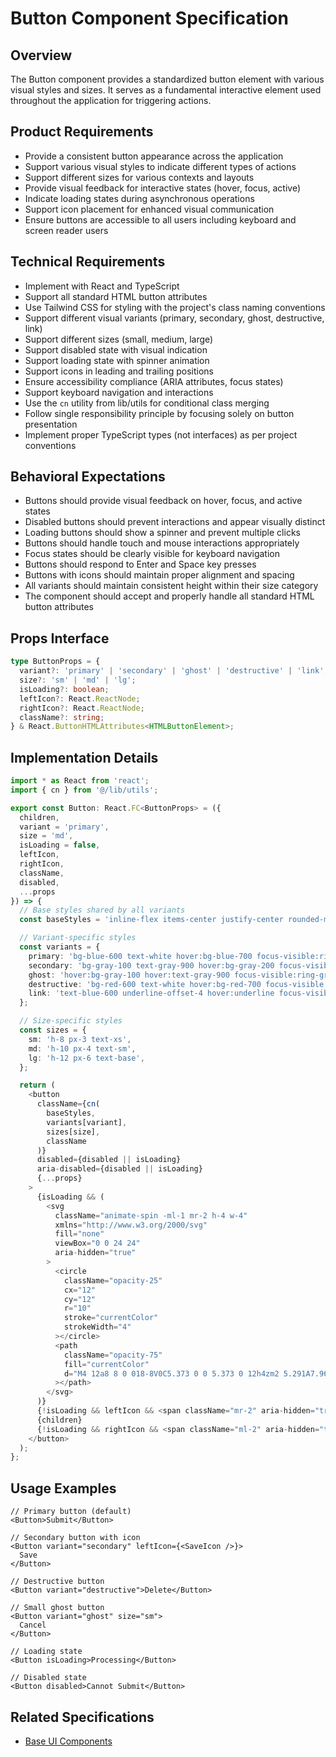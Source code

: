 # Button Component Specification

## Overview
The Button component provides a standardized button element with various visual styles and sizes. It serves as a fundamental interactive element used throughout the application for triggering actions.

## Product Requirements
- Provide a consistent button appearance across the application
- Support various visual styles to indicate different types of actions
- Support different sizes for various contexts and layouts
- Provide visual feedback for interactive states (hover, focus, active)
- Indicate loading states during asynchronous operations
- Support icon placement for enhanced visual communication
- Ensure buttons are accessible to all users including keyboard and screen reader users

## Technical Requirements
- Implement with React and TypeScript
- Support all standard HTML button attributes
- Use Tailwind CSS for styling with the project's class naming conventions
- Support different visual variants (primary, secondary, ghost, destructive, link)
- Support different sizes (small, medium, large)
- Support disabled state with visual indication
- Support loading state with spinner animation
- Support icons in leading and trailing positions
- Ensure accessibility compliance (ARIA attributes, focus states)
- Support keyboard navigation and interactions
- Use the `cn` utility from lib/utils for conditional class merging
- Follow single responsibility principle by focusing solely on button presentation
- Implement proper TypeScript types (not interfaces) as per project conventions

## Behavioral Expectations
- Buttons should provide visual feedback on hover, focus, and active states
- Disabled buttons should prevent interactions and appear visually distinct
- Loading buttons should show a spinner and prevent multiple clicks
- Buttons should handle touch and mouse interactions appropriately
- Focus states should be clearly visible for keyboard navigation
- Buttons should respond to Enter and Space key presses
- Buttons with icons should maintain proper alignment and spacing
- All variants should maintain consistent height within their size category
- The component should accept and properly handle all standard HTML button attributes

## Props Interface
```typescript
type ButtonProps = {
  variant?: 'primary' | 'secondary' | 'ghost' | 'destructive' | 'link';
  size?: 'sm' | 'md' | 'lg';
  isLoading?: boolean;
  leftIcon?: React.ReactNode;
  rightIcon?: React.ReactNode;
  className?: string;
} & React.ButtonHTMLAttributes<HTMLButtonElement>;
```

## Implementation Details
```typescript
import * as React from 'react';
import { cn } from '@/lib/utils';

export const Button: React.FC<ButtonProps> = ({
  children,
  variant = 'primary',
  size = 'md',
  isLoading = false,
  leftIcon,
  rightIcon,
  className,
  disabled,
  ...props
}) => {
  // Base styles shared by all variants
  const baseStyles = 'inline-flex items-center justify-center rounded-md font-medium transition-colors focus-visible:outline-none focus-visible:ring-2 focus-visible:ring-offset-2 disabled:opacity-50 disabled:pointer-events-none';

  // Variant-specific styles
  const variants = {
    primary: 'bg-blue-600 text-white hover:bg-blue-700 focus-visible:ring-blue-500',
    secondary: 'bg-gray-100 text-gray-900 hover:bg-gray-200 focus-visible:ring-gray-500',
    ghost: 'hover:bg-gray-100 hover:text-gray-900 focus-visible:ring-gray-500',
    destructive: 'bg-red-600 text-white hover:bg-red-700 focus-visible:ring-red-500',
    link: 'text-blue-600 underline-offset-4 hover:underline focus-visible:ring-blue-500',
  };

  // Size-specific styles
  const sizes = {
    sm: 'h-8 px-3 text-xs',
    md: 'h-10 px-4 text-sm',
    lg: 'h-12 px-6 text-base',
  };

  return (
    <button
      className={cn(
        baseStyles,
        variants[variant],
        sizes[size],
        className
      )}
      disabled={disabled || isLoading}
      aria-disabled={disabled || isLoading}
      {...props}
    >
      {isLoading && (
        <svg
          className="animate-spin -ml-1 mr-2 h-4 w-4"
          xmlns="http://www.w3.org/2000/svg"
          fill="none"
          viewBox="0 0 24 24"
          aria-hidden="true"
        >
          <circle
            className="opacity-25"
            cx="12"
            cy="12"
            r="10"
            stroke="currentColor"
            strokeWidth="4"
          ></circle>
          <path
            className="opacity-75"
            fill="currentColor"
            d="M4 12a8 8 0 018-8V0C5.373 0 0 5.373 0 12h4zm2 5.291A7.962 7.962 0 014 12H0c0 3.042 1.135 5.824 3 7.938l3-2.647z"
          ></path>
        </svg>
      )}
      {!isLoading && leftIcon && <span className="mr-2" aria-hidden="true">{leftIcon}</span>}
      {children}
      {!isLoading && rightIcon && <span className="ml-2" aria-hidden="true">{rightIcon}</span>}
    </button>
  );
};
```

## Usage Examples
```tsx
// Primary button (default)
<Button>Submit</Button>

// Secondary button with icon
<Button variant="secondary" leftIcon={<SaveIcon />}>
  Save
</Button>

// Destructive button
<Button variant="destructive">Delete</Button>

// Small ghost button
<Button variant="ghost" size="sm">
  Cancel
</Button>

// Loading state
<Button isLoading>Processing</Button>

// Disabled state
<Button disabled>Cannot Submit</Button>
```

## Related Specifications
- [Base UI Components](../../base.package_specs.md)
